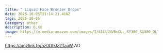 ```yaml
---
title: " Liquid Face Bronzer Drops"
date: 2025-10-05T11:14:21.416Z
tags: 2025-10-06
Category: other
description: 6.XX
image: https://m.media-amazon.com/images/I/41LtlNVBxCL._SY300_SX300_QL70_FMwebp_.jpg
---
```

https://amzlink.to/az0Otklz2TaaW AD